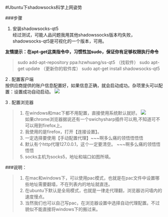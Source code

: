 #Ubuntu下shadowsocks科学上网姿势

###步骤  

1. 安装shadowsocks-qt5  
经过测试，可能人品问题我用其他shadowssocks版本均失败，shadowsocks-qt5是可视化的一个版本，可用。 

**友情提示：在apt-get这类指令中，习惯性加sudo，保证你有足够权限执行命令**
> sudo add-apt-repository ppa:hzwhuang/ss-qt5  （找软件）
> sudo apt-get update  （更新你的软件库）
> sudo apt-get install shadowsocks-qt5

 2 . 配置客户端  
按供应商提供的账户信息配置好，如果信息正确，就会启动成功。杂项里头可以配置：设置成功自动启动。
![](http://i.imgur.com/tpPDQcG.jpg)

 3 . 配置浏览器  
> 1. 在windows和mac下都不用配置，直接使用系统默认就好。
>  ![](http://i.imgur.com/gfeCFQS.png)  
> 如果chrome浏览器据说还有一个swichysharp插件可以用,不知道可不可以用到firefox上。  
> 2. 我使用的是firefox，打开【连接设置】。  
> 3. 一定选择要使用【手动配置代理】~~~啊多么痛的领悟悟悟悟  
> 4. 默认有个http代理127.0.0.1，这个一定要清空。 ~~~啊多么痛的领悟悟悟悟  
> 5. socks主机为socks5，地址和端口如图所填。

###说明：
> 1. 在mac和windows下，可以使用pac模式，也就是在pac文件中设置哪些地址需要翻墙，不在列表内的地址就直连。
> 2. 在ubuntu下默认是全局模式，也就是一律走代理翻，浏览器访问墙内的速度慢点。  
> 3. 当然我们也可以自己写pac，在浏览器设置中选择自动代理配置。不过貌似不能直接将windows下的搬过来。